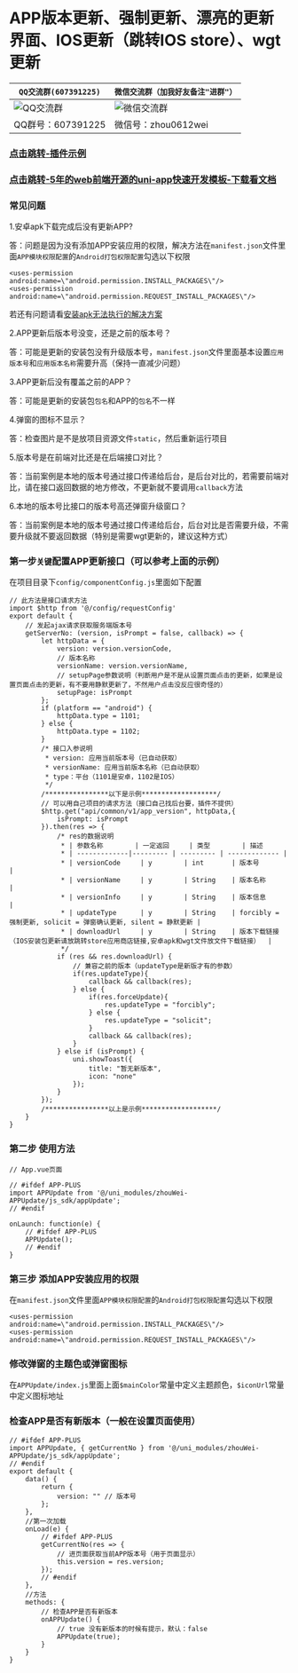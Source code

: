 # APP版本更新、强制更新、漂亮的更新界面、IOS更新（跳转IOS store）、wgt更新

| `QQ交流群(607391225)`         | `微信交流群（加我好友备注"进群"）`                  |
| ----------------------------|--------------------------- |
|![QQ交流群](http://qn.kemean.cn//upload/202004/14/15868301778472k7oubi6.png)|![微信交流群](https://qn.kemean.cn/upload/202010/13/weiXin_group_code.jpg)|
| QQ群号：607391225 |微信号：zhou0612wei|

### [点击跳转-插件示例](https://ext.dcloud.net.cn/plugin?id=2009)
### [点击跳转-5年的web前端开源的uni-app快速开发模板-下载看文档](https://ext.dcloud.net.cn/plugin?id=2009)
 
### 常见问题
1.安卓apk下载完成后没有更新APP?

答：问题是因为没有添加APP安装应用的权限，解决方法在`manifest.json`文件里面`APP模块权限配置`的`Android打包权限配置`勾选以下权限
```
<uses-permission android:name=\"android.permission.INSTALL_PACKAGES\"/>  
<uses-permission android:name=\"android.permission.REQUEST_INSTALL_PACKAGES\"/>
```
若还有问题请看[安装apk无法执行的解决方案](https://ask.dcloud.net.cn/article/35703 "安装apk无法执行的解决方案")

2.APP更新后版本号没变，还是之前的版本号？

答：可能是更新的安装包没有升级版本号，`manifest.json`文件里面基本设置`应用版本号`和`应用版本名称`需要升高（保持一直减少问题）

3.APP更新后没有覆盖之前的APP？

答：可能是更新的安装包`包名`和APP的`包名`不一样

4.弹窗的图标不显示？

答：检查图片是不是放项目资源文件`static`，然后重新运行项目

5.版本号是在前端对比还是在后端接口对比？

答：当前案例是本地的版本号通过接口传递给后台，是后台对比的，若需要前端对比，请在接口返回数据的地方修改，不更新就不要调用`callback`方法

6.本地的版本号比接口的版本号高还弹窗升级窗口？

答：当前案例是本地的版本号通过接口传递给后台，后台对比是否需要升级，不需要升级就不要返回数据（特别是需要wgt更新的，建议这种方式）

### 第一步`关键`配置APP更新接口（可以参考上面的示例）
在项目目录下`config/componentConfig.js`里面如下配置
```
// 此方法是接口请求方法
import $http from '@/config/requestConfig'
export default {
	// 发起ajax请求获取服务端版本号
	getServerNo: (version, isPrompt = false, callback) => {
		let httpData = {
			version: version.versionCode,
			// 版本名称
		    versionName: version.versionName,
			// setupPage参数说明（判断用户是不是从设置页面点击的更新，如果是设置页面点击的更新，有不要用静默更新了，不然用户点击没反应很奇怪的）
			setupPage: isPrompt   
		};
		if (platform == "android") {
			httpData.type = 1101;
		} else {
			httpData.type = 1102;
		}
		/* 接口入参说明
		 * version: 应用当前版本号（已自动获取）
		 * versionName: 应用当前版本名称（已自动获取）
		 * type：平台（1101是安卓，1102是IOS）
		 */
		/****************以下是示例*******************/
		// 可以用自己项目的请求方法（接口自己找后台要，插件不提供）
		$http.get("api/common/v1/app_version", httpData,{
			isPrompt: isPrompt
		}).then(res => {
			/* res的数据说明
			 * | 参数名称	     | 一定返回 	| 类型	    | 描述
			 * | -------------|--------- | --------- | ------------- |
			 * | versionCode	 | y	    | int	    | 版本号        |
			 * | versionName	 | y	    | String	| 版本名称      |
			 * | versionInfo	 | y	    | String	| 版本信息      |
			 * | updateType	     | y	    | String	| forcibly = 强制更新, solicit = 弹窗确认更新, silent = 静默更新 |
			 * | downloadUrl	 | y	    | String	| 版本下载链接（IOS安装包更新请放跳转store应用商店链接,安卓apk和wgt文件放文件下载链接）  |
			 */
			if (res && res.downloadUrl) {
				// 兼容之前的版本（updateType是新版才有的参数）
				if(res.updateType){
					callback && callback(res);
				} else {
					if(res.forceUpdate){
						res.updateType = "forcibly";
					} else {
						res.updateType = "solicit";
					}
					callback && callback(res);
				}
			} else if (isPrompt) {
				uni.showToast({
					title: "暂无新版本",
					icon: "none"
				});
			}
		});
		/****************以上是示例*******************/
	}
}
```

### 第二步 使用方法
``` 
// App.vue页面

// #ifdef APP-PLUS
import APPUpdate from '@/uni_modules/zhouWei-APPUpdate/js_sdk/appUpdate';
// #endif

onLaunch: function(e) {
	// #ifdef APP-PLUS
	APPUpdate();
	// #endif
}
```

### 第三步 添加APP安装应用的权限
在`manifest.json`文件里面`APP模块权限配置`的`Android打包权限配置`勾选以下权限
```
<uses-permission android:name=\"android.permission.INSTALL_PACKAGES\"/>  
<uses-permission android:name=\"android.permission.REQUEST_INSTALL_PACKAGES\"/>
```

### 修改弹窗的主题色或弹窗图标
在`APPUpdate/index.js`里面上面`$mainColor`常量中定义主题颜色，`$iconUrl`常量中定义图标地址

### 检查APP是否有新版本（一般在设置页面使用）
```
// #ifdef APP-PLUS
import APPUpdate, { getCurrentNo } from '@/uni_modules/zhouWei-APPUpdate/js_sdk/appUpdate';
// #endif
export default {
	data() {
		return {
			version: "" // 版本号
		};
	},
	//第一次加载
	onLoad(e) {
		// #ifdef APP-PLUS
		getCurrentNo(res => {
			// 进页面获取当前APP版本号（用于页面显示）
			this.version = res.version;
		});
		// #endif
	},
	//方法
	methods: {
		// 检查APP是否有新版本
		onAPPUpdate() {
			// true 没有新版本的时候有提示，默认：false
			APPUpdate(true);
		}
	}
}
```